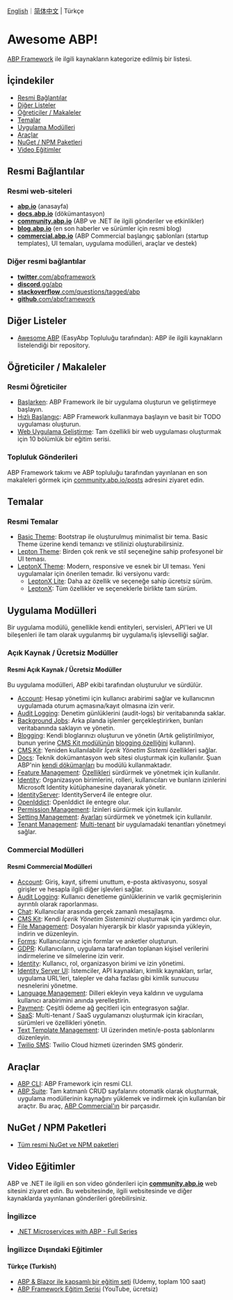 [English](README.md)｜[简体中文](README.zh-Hans.md) | Türkçe

# Awesome ABP!

[ABP Framework](https://github.com/abpframework/abp) ile ilgili kaynakların kategorize edilmiş bir listesi.

## İçindekiler

- [Resmi Bağlantılar](#resmi-bağlantılar)
- [Diğer Listeler](#diğer-listeler)
- [Öğreticiler / Makaleler](#öğreticiler--makaleler)
- [Temalar](#temalar)
- [Uygulama Modülleri](#uygulama-modülleri)
- [Araçlar](#araçlar)
- [NuGet / NPM Paketleri](#nuget--npm-paketleri)
- [Video Eğitimler](#video-eğitimler)

## Resmi Bağlantılar

### Resmi web-siteleri

* **[abp.io](https://abp.io/)** (anasayfa)
* **[docs.abp.io](https://docs.abp.io/)** (dökümantasyon)
* **[community.abp.io](https://community.abp.io/)** (ABP ve .NET ile ilgili gönderiler ve etkinlikler)
* **[blog.abp.io](https://blog.abp.io/)** (en son haberler ve sürümler için resmi blog)
* **[commercial.abp.io](https://commercial.abp.io/)** (ABP Commercial başlangıç şablonları (startup templates), UI temaları, uygulama modülleri, araçlar ve destek)

### Diğer resmi bağlantılar

* [**twitter**.com/abpframework](https://twitter.com/abpframework)
* [**discord**.gg/abp](https://discord.gg/abp)
* [**stackoverflow**.com/questions/tagged/abp](https://stackoverflow.com/questions/tagged/abp)
* [**github**.com/abpframework](https://github.com/abpframework)

## Diğer Listeler

* [Awesome ABP](https://github.com/EasyAbp/awesome-abp) (EasyAbp Topluluğu tarafından): ABP ile ilgili kaynakların listelendiği bir repository.

## Öğreticiler / Makaleler

### Resmi Öğreticiler

* [Başlarken](https://docs.abp.io/en/abp/latest/Getting-Started): ABP Framework ile bir uygulama oluşturun ve geliştirmeye başlayın.
* [Hızlı Başlangıç](https://docs.abp.io/en/abp/latest/Tutorials/Todo/Overall): ABP Framework kullanmaya başlayın ve basit bir TODO uygulaması oluşturun.
* [Web Uygulama Geliştirme](https://docs.abp.io/en/abp/latest/Tutorials/Part-1): Tam özellikli bir web uygulaması oluşturmak için 10 bölümlük bir eğitim serisi.

### Topluluk Gönderileri

ABP Framework takımı ve ABP topluluğu tarafından yayınlanan en son makaleleri görmek için [community.abp.io/posts](https://community.abp.io/posts) adresini ziyaret edin.

## Temalar

### Resmi Temalar

* [Basic Theme](https://docs.abp.io/en/abp/latest/UI/AspNetCore/Basic-Theme): Bootstrap ile oluşturulmuş minimalist bir tema. Basic Theme üzerine kendi temanızı ve stilinizi oluşturabilirsiniz.
* [Lepton Theme](https://docs.abp.io/en/commercial/latest/themes/lepton): Birden çok renk ve stil seçeneğine sahip profesyonel bir UI teması.
* [LeptonX Theme](https://x.leptontheme.com/): Modern, responsive ve esnek bir UI teması. Yeni uygulamalar için önerilen temadır. İki versiyonu vardı:
  * [LeptonX Lite](https://docs.abp.io/en/abp/latest/Themes/LeptonXLite/AspNetCore): Daha az özellik ve seçeneğe sahip ücretsiz sürüm.
  * [LeptonX](https://docs.abp.io/en/commercial/latest/themes/lepton-x/mvc): Tüm özellikler ve seçeneklerle birlikte tam sürüm.

## Uygulama Modülleri

Bir uygulama modülü, genellikle kendi entityleri, servisleri, API'leri ve UI bileşenleri ile tam olarak uygulanmış bir uygulama/iş işlevselliği sağlar.

### Açık Kaynak / Ücretsiz Modüller

#### Resmi Açık Kaynak / Ücretsiz Modüller

Bu uygulama modülleri, ABP ekibi tarafından oluşturulur ve sürdülür.

* [Account](https://docs.abp.io/en/abp/latest/Modules/Account): Hesap yönetimi için kullanıcı arabirimi sağlar ve kullanıcının uygulamada oturum açmasına/kayıt olmasına izin verir.
* [Audit Logging](https://docs.abp.io/en/abp/latest/Modules/Audit-Logging): Denetim günlüklerini (audit-logs) bir veritabanında saklar.
* [Background Jobs](https://docs.abp.io/en/abp/latest/Modules/Background-Jobs): Arka planda işlemler gerçekleştirirken, bunları veritabanında saklayın ve yönetin.
* [Blogging](https://commercial.abp.io/modules/Volo.Blogging): Kendi bloglarınızı oluşturun ve yönetin (Artık geliştirilmiyor, bunun yerine [CMS Kit modülünün](https://docs.abp.io/en/abp/latest/Modules/Cms-Kit/Index) [blogging özelliğini](https://docs.abp.io/en/abp/latest/Modules/Cms-Kit/Blogging) kullanın).
* [CMS Kit](https://docs.abp.io/en/abp/latest/Modules/Cms-Kit/Index): Yeniden kullanılabilir *İçerik Yönetim Sistemi* özellikleri sağlar.
* [Docs](https://docs.abp.io/en/abp/latest/Modules/Docs): Teknik dokümantasyon web sitesi oluşturmak için kullanılır. Şuan ABP'nin [kendi dökümanları](https://docs.abp.io/) bu modülü kullanmaktadır. 
* [Feature Management](https://docs.abp.io/en/abp/latest/Modules/Feature-Management): [Özellikleri](https://docs.abp.io/en/abp/latest/Features) sürdürmek ve yönetmek için kullanılır.
* [Identity](https://docs.abp.io/en/abp/latest/Modules/Identity): Organizasyon birimlerini, rolleri, kullanıcıları ve bunların izinlerini Microsoft Identity kütüphanesine dayanarak yönetir.
* [IdentityServer](https://docs.abp.io/en/abp/latest/Modules/IdentityServer): IdentityServer4 ile entegre olur.
* [OpenIddict](https://docs.abp.io/en/abp/latest/Modules/OpenIddict): OpenIddict ile entegre olur.
* [Permission Management](https://docs.abp.io/en/abp/latest/Modules/Permission-Management): İzinleri sürdürmek için kullanılır.
* [Setting Management](https://docs.abp.io/en/abp/latest/Modules/Setting-Management): [Ayarları](https://docs.abp.io/en/abp/latest/Settings) sürdürmek ve yönetmek için kullanılır.
* [Tenant Management](https://docs.abp.io/en/abp/latest/Modules/Tenant-Management): [Multi-tenant](https://docs.abp.io/en/abp/latest/Multi-Tenancy) bir uygulamadaki tenantları yönetmeyi sağlar.

### Commercial Modülleri

#### Resmi Commercial Modülleri

* [Account](https://commercial.abp.io/modules/Volo.Account.Pro): Giriş, kayıt, şifremi unuttum, e-posta aktivasyonu, sosyal girişler ve hesapla ilgili diğer işlevleri sağlar.
* [Audit Logging](https://commercial.abp.io/modules/Volo.AuditLogging.Ui): Kullanıcı denetleme günlüklerinin ve varlık geçmişlerinin ayrıntılı olarak raporlanması.
* [Chat](https://commercial.abp.io/modules/Volo.Chat): Kullanıcılar arasında gerçek zamanlı mesajlaşma.
* [CMS Kit](https://commercial.abp.io/modules/Volo.CmsKit.Pro): Kendi *İçerik Yönetim Sisteminizi* oluşturmak için yardımcı olur.
* [File Management](https://commercial.abp.io/modules/Volo.FileManagement): Dosyaları hiyerarşik bir klasör yapısında yükleyin, indirin ve düzenleyin.
* [Forms](https://commercial.abp.io/modules/Volo.Forms): Kullanıcılarınız için formlar ve anketler oluşturun.
* [GDPR](https://commercial.abp.io/modules/Volo.Gdpr): Kullanıcıların, uygulama tarafından toplanan kişisel verilerini indirmelerine ve silmelerine izin verir.
* [Identity](https://commercial.abp.io/modules/Volo.Identity.Pro): Kullanıcı, rol, organizasyon birimi ve izin yönetimi.
* [Identity Server UI](https://commercial.abp.io/modules/Volo.Identityserver.Ui): İstemciler, API kaynakları, kimlik kaynakları, sırlar, uygulama URL'leri, talepler ve daha fazlası gibi kimlik sunucusu nesnelerini yönetme.
* [Language Management](https://commercial.abp.io/modules/Volo.LanguageManagement): Dilleri ekleyin veya kaldırın ve uygulama kullanıcı arabirimini anında yerelleştirin.
* [Payment](https://commercial.abp.io/modules/Volo.Payment): Çeşitli ödeme ağ geçitleri için entegrasyon sağlar.
* [SaaS](https://commercial.abp.io/modules/Volo.Saas): Multi-tenant / SaaS uygulamanızı oluşturmak için kiracıları, sürümleri ve özellikleri yönetin.
* [Text Template Management](https://commercial.abp.io/modules/Volo.TextTemplateManagement): UI üzerinden metin/e-posta şablonlarını düzenleyin.
* [Twilio SMS](https://commercial.abp.io/modules/Volo.Abp.Sms.Twilio): Twilio Cloud hizmeti üzerinden SMS gönderir.

## Araçlar

* [ABP CLI](https://docs.abp.io/en/abp/latest/CLI): ABP Framework için resmi CLI.
* [ABP Suite](https://commercial.abp.io/tools/suite): Tam katmanlı CRUD sayfalarını otomatik olarak oluşturmak, uygulama modüllerinin kaynağını yüklemek ve indirmek için kullanılan bir araçtır. Bu araç, [ABP Commercial'ın](https://commercial.abp.io/) bir parçasıdır.

## NuGet / NPM Paketleri

* [Tüm resmi NuGet ve NPM paketleri](https://abp.io/packages)

## Video Eğitimler

ABP ve .NET ile ilgili en son video gönderileri için **[community.abp.io](https://community.abp.io/)** web sitesini ziyaret edin. Bu websitesinde, ilgili websitesinde ve diğer kaynaklarda yayınlanan gönderileri görebilirsiniz.

### İngilizce

* [.NET Microservices with ABP - Full Series](https://community.abp.io/posts/.net-microservice-with-abp-full-series-m6opqjb1)

### İngilizce Dışındaki Eğitimler

#### Türkçe (Turkish)

* [ABP & Blazor ile kapsamlı bir eğitim seti](https://www.udemy.com/course/web-tabanli-on-muhasebe-1-5/) (Udemy, toplam 100 saat)
* [ABP Framework Eğitim Serisi](https://www.youtube.com/watch?v=JvwPpSTEAvg&list=PLBEMB-Eql15s3kaMvQ6pIobVk492a7s9j&index=1)  (YouTube, ücretsiz)